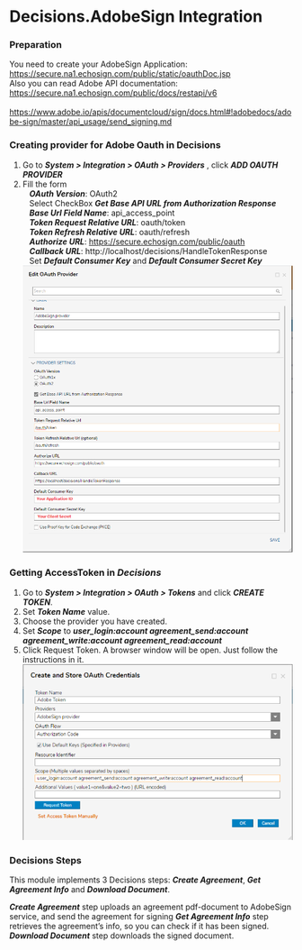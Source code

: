 # Decisions.AdobeSign Integration

### Preparation
You need to create your AdobeSign Application: 
 https://secure.na1.echosign.com/public/static/oauthDoc.jsp 
<br/>Also you can read Adobe API documentation:
https://secure.na1.echosign.com/public/docs/restapi/v6
<br/>&nbsp;&nbsp; https://www.adobe.io/apis/documentcloud/sign/docs.html#!adobedocs/adobe-sign/master/api_usage/send_signing.md

### Creating provider for Adobe Oauth in Decisions
1. Go to ***System > Integration > OAuth > Providers***   ,  click ***ADD OAUTH PROVIDER***
  2. Fill the form<br />
&nbsp;&nbsp;   ***OAuth Version***: OAuth2 <br />
&nbsp;&nbsp;   Select CheckBox ***Get Base API URL from Authorization Response*** <br />
&nbsp;&nbsp;   ***Base Url Field Name***: api_access_point <br />
&nbsp;&nbsp;   ***Token Request Relative URL***: oauth/token <br />
&nbsp;&nbsp;   ***Token Refresh Relative URL***: oauth/refresh <br />
&nbsp;&nbsp;   ***Authorize URL***: https://secure.echosign.com/public/oauth <br />
&nbsp;&nbsp;   ***Callback URL***: http://localhost/decisions/HandleTokenResponse <br />
&nbsp;&nbsp;   Set ***Default Consumer Key*** and ***Default Consumer Secret Key***<br />
 ![screenshot of sample](https://github.com/Decisions-Modules/Decisions.AdobeSign/blob/master/Creating_provider.png)
 
 ### Getting AccessToken in ***Decisions***
  1. Go to ***System > Integration > OAuth > Tokens*** and click ***CREATE TOKEN***.
  2. Set ***Token Name*** value.
  3. Choose the provider you have created.
  4. Set ***Scope*** to ***user_login:account agreement_send:account agreement_write:account agreement_read:account***
  5. Click Request Token. A browser window will be open. Just follow the instructions in it.
![screenshot of sample](https://github.com/Decisions-Modules/Decisions.AdobeSign/blob/master/Creating_token.png)

### Decisions Steps
This module implements 3 Decisions steps: ***Create Agreement***, ***Get Agreement Info*** and  ***Download Document***.

***Create Agreement*** step uploads an agreement pdf-document to AdobeSign service, and send the agreement for signing
***Get Agreement Info*** step retrieves the agreement’s info, so you can check if it has been signed.
***Download Document*** step downloads the signed document.

